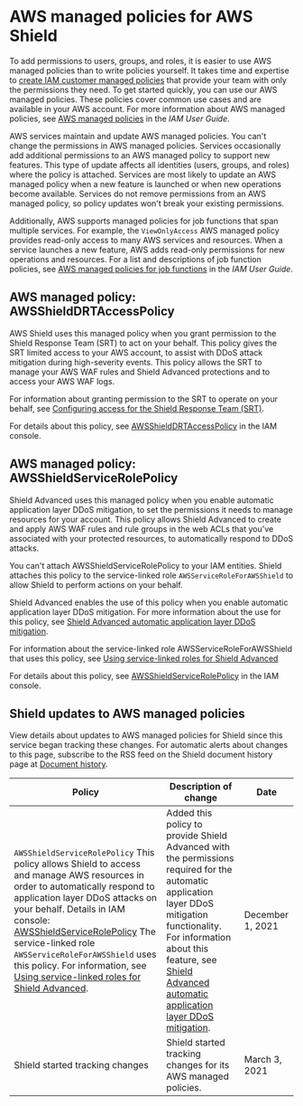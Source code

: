 # AWS managed policies for AWS Shield<a name="shd-security-iam-awsmanpol"></a>

To add permissions to users, groups, and roles, it is easier to use AWS managed policies than to write policies yourself\. It takes time and expertise to [create IAM customer managed policies](https://docs.aws.amazon.com/IAM/latest/UserGuide/access_policies_create-console.html) that provide your team with only the permissions they need\. To get started quickly, you can use our AWS managed policies\. These policies cover common use cases and are available in your AWS account\. For more information about AWS managed policies, see [AWS managed policies](https://docs.aws.amazon.com/IAM/latest/UserGuide/access_policies_managed-vs-inline.html#aws-managed-policies) in the *IAM User Guide*\.

AWS services maintain and update AWS managed policies\. You can't change the permissions in AWS managed policies\. Services occasionally add additional permissions to an AWS managed policy to support new features\. This type of update affects all identities \(users, groups, and roles\) where the policy is attached\. Services are most likely to update an AWS managed policy when a new feature is launched or when new operations become available\. Services do not remove permissions from an AWS managed policy, so policy updates won't break your existing permissions\.

Additionally, AWS supports managed policies for job functions that span multiple services\. For example, the `ViewOnlyAccess` AWS managed policy provides read\-only access to many AWS services and resources\. When a service launches a new feature, AWS adds read\-only permissions for new operations and resources\. For a list and descriptions of job function policies, see [AWS managed policies for job functions](https://docs.aws.amazon.com/IAM/latest/UserGuide/access_policies_job-functions.html) in the *IAM User Guide*\.

## AWS managed policy: AWSShieldDRTAccessPolicy<a name="shd-security-iam-awsmanpol-AWSShieldDRTAccessPolicy"></a>

AWS Shield uses this managed policy when you grant permission to the Shield Response Team \(SRT\) to act on your behalf\. This policy gives the SRT limited access to your AWS account, to assist with DDoS attack mitigation during high\-severity events\. This policy allows the SRT to manage your AWS WAF rules and Shield Advanced protections and to access your AWS WAF logs\. 

For information about granting permission to the SRT to operate on your behalf, see [Configuring access for the Shield Response Team \(SRT\)](ddos-srt-access.md)\.

For details about this policy, see [AWSShieldDRTAccessPolicy](https://console.aws.amazon.com/iam/home#/policies/arn:aws:iam::aws:policy/service-role/AWSShieldDRTAccessPolicy) in the IAM console\.

## AWS managed policy: AWSShieldServiceRolePolicy<a name="shd-security-iam-awsmanpol-AWSShieldServiceRolePolicy"></a>

Shield Advanced uses this managed policy when you enable automatic application layer DDoS mitigation, to set the permissions it needs to manage resources for your account\. This policy allows Shield Advanced to create and apply AWS WAF rules and rule groups in the web ACLs that you've associated with your protected resources, to automatically respond to DDoS attacks\. 

You can't attach AWSShieldServiceRolePolicy to your IAM entities\. Shield attaches this policy to the service\-linked role `AWSServiceRoleForAWSShield` to allow Shield to perform actions on your behalf\. 

Shield Advanced enables the use of this policy when you enable automatic application layer DDoS mitigation\. For more information about the use for this policy, see [Shield Advanced automatic application layer DDoS mitigation](ddos-automatic-app-layer-response.md)\. 

For information about the service\-linked role AWSServiceRoleForAWSShield that uses this policy, see [Using service\-linked roles for Shield Advanced](shd-using-service-linked-roles.md)

For details about this policy, see [AWSShieldServiceRolePolicy](https://console.aws.amazon.com/iam/home#/policies/arn:aws:iam::aws:policy/aws-service-role/AWSShieldServiceRolePolicy) in the IAM console\.

## Shield updates to AWS managed policies<a name="shd-security-iam-awsmanpol-updates"></a>



View details about updates to AWS managed policies for Shield since this service began tracking these changes\. For automatic alerts about changes to this page, subscribe to the RSS feed on the Shield document history page at [Document history](doc-history.md)\.




| Policy | Description of change | Date | 
| --- | --- | --- | 
|  `AWSShieldServiceRolePolicy` This policy allows Shield to access and manage AWS resources in order to automatically respond to application layer DDoS attacks on your behalf\.  Details in IAM console: [AWSShieldServiceRolePolicy](https://console.aws.amazon.com/iam/home#/policies/arn:aws:iam::aws:policy/aws-service-role/AWSShieldServiceRolePolicy) The service\-linked role `AWSServiceRoleForAWSShield` uses this policy\. For information, see [Using service\-linked roles for Shield Advanced](shd-using-service-linked-roles.md)\.  |  Added this policy to provide Shield Advanced with the permissions required for the automatic application layer DDoS mitigation functionality\. For information about this feature, see [Shield Advanced automatic application layer DDoS mitigation](ddos-automatic-app-layer-response.md)\.  | December 1, 2021 | 
|  Shield started tracking changes  |  Shield started tracking changes for its AWS managed policies\.  | March 3, 2021 | 